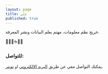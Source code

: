 ```yaml
---
layout: page
title: عنّي
published: true
---
```


خريج نظم معلومات، مهتم بعلم البيانات ونشر المعرفة.

👨🏻‍💻☕️🐍

### للتواصل:

يمكنك التواصل معي عن طريق [البريد الالكتروني](mailto:hi@ahmd.me) او  [تويتر](http://twitter.com/AhmadAmoudii).
